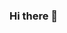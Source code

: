 ### Hi there 👋

<!--
**supriem/supriem** is a ✨ _special_ ✨ repository because its `README.md` (this file) appears on your GitHub profile.

I'm Suprim from Nepal, and I am a recent computer science graduate. I am machine learning/data science enthusiast.


[![Anurag's github stats](https://github-readme-stats.vercel.app/api?username=supriem)](https://github.com/anuraghazra/github-readme-stats)

